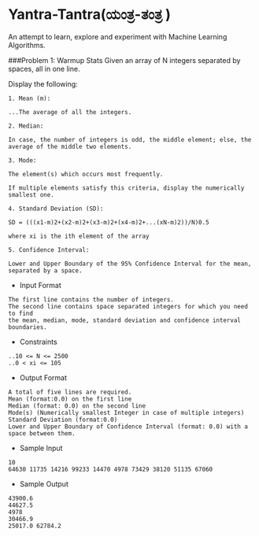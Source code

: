 # Yantra-Tantra(ಯಂತ್ರ-ತಂತ್ರ )
An attempt to learn, explore and experiment with Machine Learning Algorithms. 

###Problem 1: Warmup Stats
Given an array of N integers separated by spaces, all in one line. 

Display the following: 
```
1. Mean (m):  

...The average of all the integers.

2. Median: 

In case, the number of integers is odd, the middle element; else, the average of the middle two elements.

3. Mode: 

The element(s) which occurs most frequently. 

If multiple elements satisfy this criteria, display the numerically smallest one.

4. Standard Deviation (SD):  

SD = (((x1-m)2+(x2-m)2+(x3-m)2+(x4-m)2+...(xN-m)2))/N)0.5

where xi is the ith element of the array

5. Confidence Interval: 

Lower and Upper Boundary of the 95% Confidence Interval for the mean, separated by a space.
```

* Input Format 
```
The first line contains the number of integers. 
The second line contains space separated integers for which you need to find 
the mean, median, mode, standard deviation and confidence interval boundaries.
```
* Constraints
```
..10 <= N <= 2500 
..0 < xi <= 105
```
* Output Format
```
A total of five lines are required.
Mean (format:0.0) on the first line
Median (format: 0.0) on the second line
Mode(s) (Numerically smallest Integer in case of multiple integers)
Standard Deviation (format:0.0) 
Lower and Upper Boundary of Confidence Interval (format: 0.0) with a space between them.
```
* Sample Input
```
10
64630 11735 14216 99233 14470 4978 73429 38120 51135 67060
```
* Sample Output
```
43900.6
44627.5
4978
30466.9
25017.0 62784.2
```
